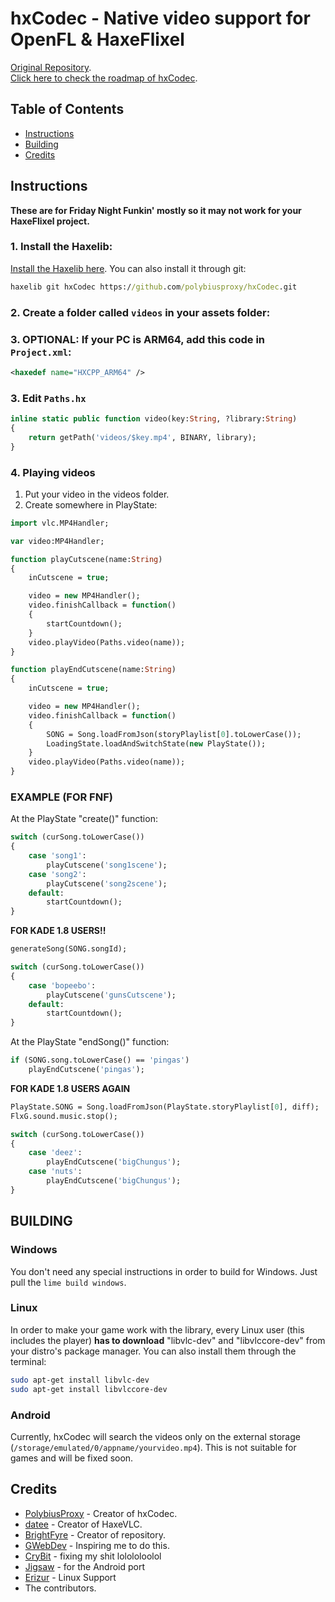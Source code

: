 # hxCodec - Native video support for OpenFL & HaxeFlixel

[Original Repository](https://github.com/polybiusproxy/PolyEngine).  
[Click here to check the roadmap of hxCodec](https://github.com/brightfyregit/Friday-Night-Funkin-Mp4-Video-Support/projects/1).

## Table of Contents
- [Instructions](#instructions)  
- [Building](#building)  
- [Credits](#credits)  

## Instructions
**These are for Friday Night Funkin' mostly so it may not work for your HaxeFlixel project.**

### 1. Install the Haxelib:
[Install the Haxelib here](https://lib.haxe.org/p/hxCodec/).
You can also install it through git:
```cmd
haxelib git hxCodec https://github.com/polybiusproxy/hxCodec.git
```

### 2. Create a folder called `videos` in your assets folder:

### 3. **OPTIONAL: If your PC is ARM64, add this code in `Project.xml`:**

```xml
<haxedef name="HXCPP_ARM64" />
```

### 3. Edit `Paths.hx`
```haxe
inline static public function video(key:String, ?library:String)
{
	return getPath('videos/$key.mp4', BINARY, library);
}
```

### 4. Playing videos

1. Put your video in the videos folder.
2. Create somewhere in PlayState:
```haxe
import vlc.MP4Handler;

var video:MP4Handler;

function playCutscene(name:String)
{
	inCutscene = true;

	video = new MP4Handler();
	video.finishCallback = function()
	{
		startCountdown();
	}
	video.playVideo(Paths.video(name));
}

function playEndCutscene(name:String)
{
	inCutscene = true;

	video = new MP4Handler();
	video.finishCallback = function()
	{
		SONG = Song.loadFromJson(storyPlaylist[0].toLowerCase());
		LoadingState.loadAndSwitchState(new PlayState());
	}
	video.playVideo(Paths.video(name));
}
```

### EXAMPLE (FOR FNF)
At the PlayState "create()" function:
```haxe
switch (curSong.toLowerCase())
{
	case 'song1':
		playCutscene('song1scene');
	case 'song2':
		playCutscene('song2scene');
	default:
		startCountdown();
}
```
**FOR KADE 1.8 USERS!!**
```haxe
generateSong(SONG.songId);

switch (curSong.toLowerCase())
{
	case 'bopeebo':
		playCutscene('gunsCutscene');
	default:
		startCountdown();
}

```

At the PlayState "endSong()" function:
```haxe
if (SONG.song.toLowerCase() == 'pingas')
	playEndCutscene('pingas');
```

**FOR KADE 1.8 USERS AGAIN**
```haxe
PlayState.SONG = Song.loadFromJson(PlayState.storyPlaylist[0], diff);
FlxG.sound.music.stop();

switch (curSong.toLowerCase())
{
	case 'deez':
		playEndCutscene('bigChungus');
	case 'nuts':
		playEndCutscene('bigChungus');
}
```

## BUILDING
### Windows
You don't need any special instructions in order to build for Windows.
Just pull the `lime build windows`.

### Linux
In order to make your game work with the library, every Linux user (this includes the player) **has to download** "libvlc-dev" and "libvlccore-dev" from your distro's package manager.
You can also install them through the terminal:
```bash
sudo apt-get install libvlc-dev
sudo apt-get install libvlccore-dev
```

### Android
Currently, hxCodec will search the videos only on the external storage (`/storage/emulated/0/appname/yourvideo.mp4`).
This is not suitable for games and will be fixed soon.

## Credits

- [PolybiusProxy](https://github.com/polybiusproxy) - Creator of hxCodec.
- [datee](https://github.com/datee) - Creator of HaxeVLC.
- [BrightFyre](https://github.com/brightfyregit) - Creator of repository.
- [GWebDev](https://github.com/GrowtopiaFli) - Inspiring me to do this.
- [CryBit](https://github.com/CryBitDev) - fixing my shit lolololoolol 
- [Jigsaw](https://github.com/jigsaw-4277821) - for the Android port
- [Erizur](https://github.com/Erizur) - Linux Support
- The contributors.
